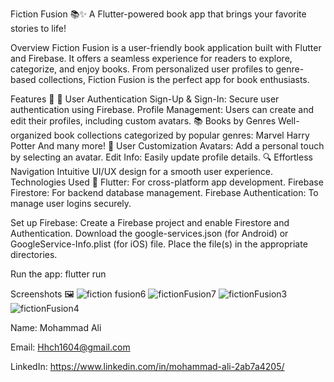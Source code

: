 Fiction Fusion 📚✨
A Flutter-powered book app that brings your favorite stories to life!

Overview
Fiction Fusion is a user-friendly book application built with Flutter and Firebase. It offers a seamless experience for readers to explore, categorize, and enjoy books. From personalized user profiles to genre-based collections, Fiction Fusion is the perfect app for book enthusiasts.

Features 🌟
🔐 User Authentication
Sign-Up & Sign-In: Secure user authentication using Firebase.
Profile Management: Users can create and edit their profiles, including custom avatars.
📚 Books by Genres
Well-organized book collections categorized by popular genres:
Marvel
Harry Potter
And many more!
🎨 User Customization
Avatars: Add a personal touch by selecting an avatar.
Edit Info: Easily update profile details.
🔍 Effortless Navigation
Intuitive UI/UX design for a smooth user experience.
Technologies Used 🚀
Flutter: For cross-platform app development.
Firebase Firestore: For backend database management.
Firebase Authentication: To manage user logins securely.

Set up Firebase:
Create a Firebase project and enable Firestore and Authentication.
Download the google-services.json (for Android) or GoogleService-Info.plist (for iOS) file.
Place the file(s) in the appropriate directories.


Run the app:
flutter run  


Screenshots 🖼️
![fiction fusion6](https://github.com/user-attachments/assets/b80c1651-54ac-4297-94c5-0e96663f0ae9)
![fictionFusion7](https://github.com/user-attachments/assets/9bf536de-c8c6-414a-b407-e679342c37b9)
![fictionFusion3](https://github.com/user-attachments/assets/8ab594b1-b723-4fe9-99e3-015026f7691e)
![fictionFusion4](https://github.com/user-attachments/assets/b94b05c8-1383-4186-8ca2-4c5d99f66047)



Name: Mohammad Ali


Email: Hhch1604@gmail.com


LinkedIn: https://www.linkedin.com/in/mohammad-ali-2ab7a4205/
